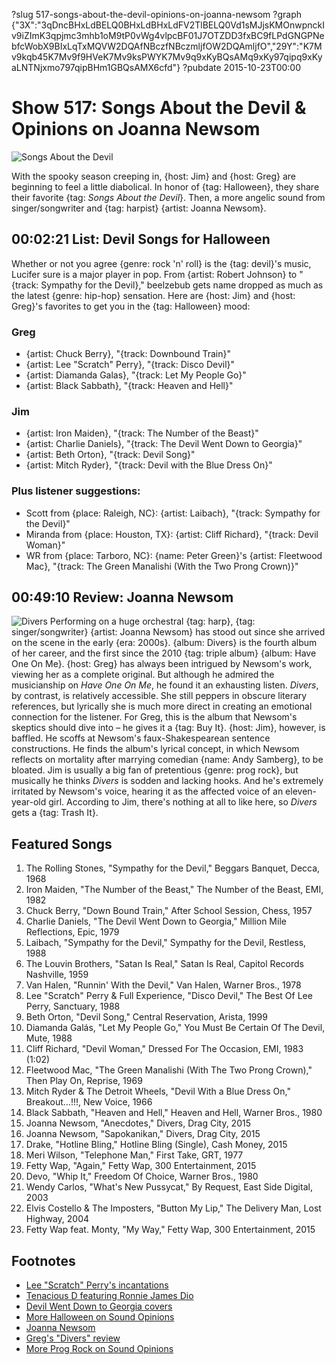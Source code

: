 ?slug 517-songs-about-the-devil-opinions-on-joanna-newsom
?graph {"3X":"3qDncBHxLdBELQ0BHxLdBHxLdFV2TlBELQ0Vd1sMJjsKMOnwpnckIv9iZImK3qpjmc3mhb1oM9tP0vWg4vlpcBF01J7OTZDD3fxBC9fLPdGNGPNebfcWobX9BIxLqTxMQVW2DQAfNBczfNBczmljfOW2DQAmljfO","29Y":"K7Mv9kqb45K7Mv9f9HVeK7Mv9ksPWYK7Mv9q9xKyBQsAMq9xKy97qipq9xKyaLNTNjxmo797qipBHm1GBQsAMX6cfd"}
?pubdate 2015-10-23T00:00

# Show 517: Songs About the Devil & Opinions on Joanna Newsom

![Songs About the Devil](//static.soundopinions.org/images/2015/devilsongs_web.jpg)

With the spooky season creeping in, {host: Jim} and {host: Greg} are beginning to feel a little diabolical. In honor of {tag: Halloween}, they share their favorite {tag: *Songs About the Devil*}. Then, a more angelic sound from singer/songwriter and {tag: harpist} {artist: Joanna Newsom}.


## 00:02:21 List: Devil Songs for Halloween
Whether or not you agree {genre: rock 'n' roll} is the {tag: devil}'s music, Lucifer sure is a major player in pop. From {artist: Robert Johnson} to "{track: Sympathy for the Devil}," beelzebub gets name dropped as much as the latest {genre: hip-hop} sensation. Here are {host: Jim} and {host: Greg}'s favorites to get you in the {tag: Halloween} mood:

### Greg
- {artist: Chuck Berry}, "{track: Downbound Train}"
- {artist: Lee "Scratch" Perry}, "{track: Disco Devil}"
- {artist: Diamanda Galas}, "{track: Let My People Go}"
- {artist: Black Sabbath}, "{track: Heaven and Hell}"

### Jim
- {artist: Iron Maiden}, "{track: The Number of the Beast}"
- {artist: Charlie Daniels}, "{track: The Devil Went Down to Georgia}"
- {artist: Beth Orton}, "{track: Devil Song}"
- {artist: Mitch Ryder}, "{track: Devil with the Blue Dress On}"

### Plus listener suggestions:
- Scott from {place: Raleigh, NC}: {artist: Laibach}, "{track: Sympathy for the Devil}"
- Miranda from {place: Houston, TX}: {artist: Cliff Richard}, "{track: Devil Woman}"
- WR from {place: Tarboro, NC}: {name: Peter Green}'s {artist: Fleetwood Mac}, "{track: The Green Manalishi (With the Two Prong Crown)}"


## 00:49:10 Review: Joanna Newsom
![Divers](//static.soundopinions.org/assets/517/29Y0.jpg "5565555/1027500473")
Performing on a huge orchestral {tag: harp}, {tag: singer/songwriter} {artist: Joanna Newsom} has stood out since she arrived on the scene in the early {era: 2000s}. {album: Divers} is the fourth album of her career, and the first since the 2010 {tag: triple album} {album: Have One On Me}. {host: Greg} has always been intrigued by Newsom's work, viewing her as a complete original. But although he admired the musicianship on *Have One On Me*, he found it an exhausting listen. *Divers*, by contrast, is relatively accessible. She still peppers in obscure literary references, but lyrically she is much more direct in creating an emotional connection for the listener. For Greg, this is the album that Newsom's skeptics should dive into – he gives it a {tag: Buy It}. {host: Jim}, however, is baffled. He scoffs at Newsom's faux-Shakespearean sentence constructions. He finds the album's lyrical concept, in which Newsom reflects on mortality after marrying comedian {name: Andy Samberg}, to be bloated. Jim is usually a big fan of pretentious {genre: prog rock}, but musically he thinks *Divers* is sodden and lacking hooks. And he's extremely irritated by Newsom's voice, hearing it as the affected voice of an eleven-year-old girl. According to Jim, there's nothing at all to like here, so *Divers* gets a {tag: Trash It}.



## Featured Songs
1. The Rolling Stones, "Sympathy for the Devil," Beggars Banquet, Decca, 1968 
1. Iron Maiden, "The Number of the Beast," The Number of the Beast, EMI, 1982 
1. Chuck Berry, "Down Bound Train," After School Session, Chess, 1957 
1. Charlie Daniels, "The Devil Went Down to Georgia," Million Mile Reflections, Epic, 1979 
1. Laibach, "Sympathy for the Devil," Sympathy for the Devil, Restless, 1988 
1. The Louvin Brothers, "Satan Is Real," Satan Is Real, Capitol Records Nashville, 1959 
1. Van Halen, "Runnin' With the Devil," Van Halen, Warner Bros., 1978 
1. Lee "Scratch" Perry & Full Experience, "Disco Devil," The Best Of Lee Perry, Sanctuary, 1988 
1. Beth Orton, "Devil Song," Central Reservation, Arista, 1999 
1. Diamanda Galás, "Let My People Go," You Must Be Certain Of The Devil, Mute, 1988 
1. Cliff Richard, "Devil Woman," Dressed For The Occasion, EMI, 1983 (1:02)
1. Fleetwood Mac, "The Green Manalishi (With The Two Prong Crown)," Then Play On, Reprise, 1969 
1. Mitch Ryder & The Detroit Wheels, "Devil With a Blue Dress On," Breakout…!!!, New Voice, 1966 
1. Black Sabbath, "Heaven and Hell," Heaven and Hell, Warner Bros., 1980 
1. Joanna Newsom, "Anecdotes," Divers, Drag City, 2015 
1. Joanna Newsom, "Sapokanikan," Divers, Drag City, 2015 
1. Drake, "Hotline Bling," Hotline Bling (Single), Cash Money, 2015 
1. Meri Wilson, "Telephone Man," First Take, GRT, 1977 
1. Fetty Wap, "Again," Fetty Wap, 300 Entertainment, 2015 
1. Devo, "Whip It," Freedom Of Choice, Warner Bros., 1980 
1. Wendy Carlos, "What's New Pussycat," By Request, East Side Digital, 2003 
1. Elvis Costello & The Imposters, "Button My Lip," The Delivery Man, Lost Highway, 2004 
1. Fetty Wap feat. Monty, "My Way," Fetty Wap, 300 Entertainment, 2015 


## Footnotes
- [Lee "Scratch" Perry's incantations](https://www.youtube.com/watch?v=TsVkxujFiQI)
- [Tenacious D featuring Ronnie James Dio](https://www.youtube.com/watch?v=iz3nYch1cbo)
- [Devil Went Down to Georgia covers](https://en.wikipedia.org/wiki/The_Devil_Went_Down_to_Georgia#Parodies_and_covers)
- [More Halloween on Sound Opinions](http://www.soundopinions.org/search/?index=halloween)
- [Joanna Newsom](http://www.dragcity.com/artists/joanna-newsom)
- [Greg's "Divers" review](http://www.chicagotribune.com/entertainment/music/kot/sc-music-joanna-newsom-divers-review-ent-1016-20151016-column.html)
- [More Prog Rock on Sound Opinions](http://www.soundopinions.org/show/207/)
